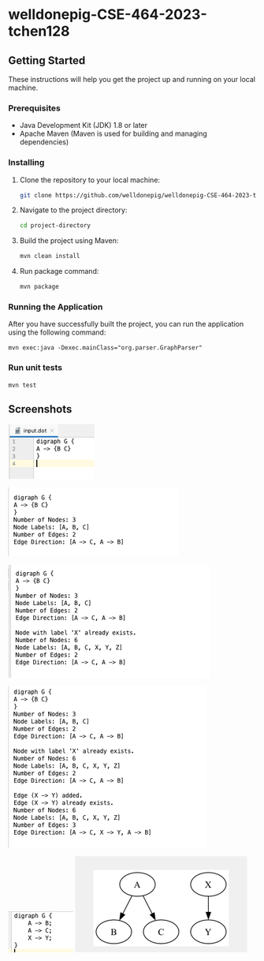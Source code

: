 # welldonepig-CSE-464-2023-tchen128

## Getting Started

These instructions will help you get the project up and running on your local machine.

### Prerequisites

- Java Development Kit (JDK) 1.8 or later
- Apache Maven (Maven is used for building and managing dependencies)

### Installing

1. Clone the repository to your local machine:

    ```bash
    git clone https://github.com/welldonepig/welldonepig-CSE-464-2023-tchen128.git
    ```

2. Navigate to the project directory:

    ```bash
    cd project-directory
    ```

3. Build the project using Maven:

    ```bash
    mvn clean install
    ```

4. Run package command:

    ```bash
    mvn package
    ```

### Running the Application

After you have successfully built the project, you can run the application using the following command:

    mvn exec:java -Dexec.mainClass="org.parser.GraphParser"


### Run unit tests

    mvn test

## Screenshots
![Input-dot-file](https://github.com/welldonepig/welldonepig-CSE-464-2023-tchen128/blob/main/screenshots/Input-dot-file.png)

![Feature-1](https://github.com/welldonepig/welldonepig-CSE-464-2023-tchen128/blob/main/screenshots/Feature-1.png)

![Feature-2](https://github.com/welldonepig/welldonepig-CSE-464-2023-tchen128/blob/main/screenshots/Feature-2.png)

![Feature-3](https://github.com/welldonepig/welldonepig-CSE-464-2023-tchen128/blob/main/screenshots/Feature-3.png)

![Feature-4-output-dot-file](https://github.com/welldonepig/welldonepig-CSE-464-2023-tchen128/blob/main/screenshots/Feature-4-output-dot-file.png)
![Feature-4-output-png-file](https://github.com/welldonepig/welldonepig-CSE-464-2023-tchen128/blob/main/screenshots/Feature-4-output-png-file.png)

